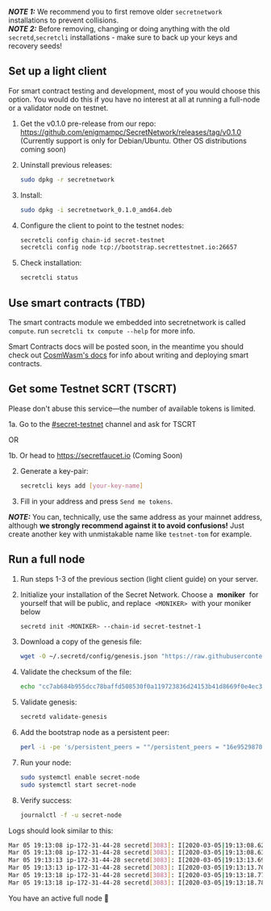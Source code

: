 **_NOTE 1:_** We recommend you to first remove older `secretnetwork` installations to prevent collisions. <br>
**_NOTE 2:_** Before removing, changing or doing anything with the old `secretd`,`secretcli` installations - make sure to back up your keys and recovery seeds!

## Set up a light client

For smart contract testing and development, most of you would choose this option.
You would do this if you have no interest at all at running a full-node or a validator node on testnet.

1. Get the v0.1.0 pre-release from our repo: https://github.com/enigmampc/SecretNetwork/releases/tag/v0.1.0
   (Currently support is only for Debian/Ubuntu. Other OS distributions coming soon)
2. Uninstall previous releases:

   ```bash
   sudo dpkg -r secretnetwork
   ```

3. Install:

   ```bash
   sudo dpkg -i secretnetwork_0.1.0_amd64.deb
   ```

4. Configure the client to point to the testnet nodes:

   ```bash
   secretcli config chain-id secret-testnet
   secretcli config node tcp://bootstrap.secrettestnet.io:26657
   ```

5. Check installation:

   ```bash
   secretcli status
   ```

## Use smart contracts (TBD)

The smart contracts module we embedded into secretnetwork is called `compute`.
run `secretcli tx compute --help` for more info.

Smart Contracts docs will be posted soon, in the meantime you should check out [CosmWasm's docs](https://github.com/confio/cosmwasm) for info about writing and deploying smart contracts.

## Get some Testnet SCRT (TSCRT)

Please don't abuse this service—the number of available tokens is limited.

1a. Go to the [#secret-testnet](https://chat.scrt.network/channel/secret-testnet) channel and ask for TSCRT

OR

1b. Or head to https://secretfaucet.io (Coming Soon)

2. Generate a key-pair:

   ```bash
   secretcli keys add [your-key-name]
   ```

3. Fill in your address and press `Send me tokens`.

**_NOTE:_** You can, technically, use the same address as your mainnet address, although **we strongly recommend against it to avoid confusions!** Just create another key with unmistakable name like `testnet-tom` for example.

## Run a full node

1. Run steps 1-3 of the previous section (light client guide) on your server.
2. Initialize your installation of the Secret Network. Choose a  **moniker**  for yourself that will be public, and replace  `<MONIKER>`  with your moniker below

   ```bash
   secretd init <MONIKER> --chain-id secret-testnet-1
   ```

3. Download a copy of the genesis file:

   ```bash
   wget -O ~/.secretd/config/genesis.json "https://raw.githubusercontent.com/ChainofSecrets/secrettestnet.io/master/secret-testnet-1-genesis.json"
   ```

4. Validate the checksum of the file:

   ```bash
   echo "cc7ab684b955dcc78baffd508530f0a119723836d24153b41d8669f0e4ec3caa $HOME/.secretd/config/genesis.json" | sha256sum --check
   ```

5. Validate genesis:

   ```bash
   secretd validate-genesis
   ```

6. Add the bootstrap node as a persistent peer:

   ```bash
   perl -i -pe 's/persistent_peers = ""/persistent_peers = "16e95298703bfbf6565a1cbb6691cf30129f52ca\@bootstrap.secrettestnet.io:26656"/' ~/.secretd/config/config.toml
   ```

7. Run your node:

   ```bash
   sudo systemctl enable secret-node
   sudo systemctl start secret-node
   ```

8. Verify success:

   ```bash
   journalctl -f -u secret-node
   ```

Logs should look similar to this:

```bash
Mar 05 19:13:08 ip-172-31-44-28 secretd[3083]: I[2020-03-05|19:13:08.623] Executed block                               module=state height=1920 validTxs=0 invalidTxs=0
Mar 05 19:13:08 ip-172-31-44-28 secretd[3083]: I[2020-03-05|19:13:08.633] Committed state                              module=state height=1920 txs=0 appHash=079C94F8198AC7F25BF5CF453F12B56A73816A4D07BA01630D3138A66136B340
Mar 05 19:13:13 ip-172-31-44-28 secretd[3083]: I[2020-03-05|19:13:13.698] Executed block                               module=state height=1921 validTxs=0 invalidTxs=0
Mar 05 19:13:13 ip-172-31-44-28 secretd[3083]: I[2020-03-05|19:13:13.707] Committed state                              module=state height=1921 txs=0 appHash=1CB9AA6337DCF83F09687965CEF539FD25AA17F5BB8AF520575A891CFB05A178
Mar 05 19:13:18 ip-172-31-44-28 secretd[3083]: I[2020-03-05|19:13:18.775] Executed block                               module=state height=1922 validTxs=0 invalidTxs=0
Mar 05 19:13:18 ip-172-31-44-28 secretd[3083]: I[2020-03-05|19:13:18.784] Committed state                              module=state height=1922 txs=0 appHash=E27C56C5F1D3A85E1E75F3882877065B06BACFC5CED8FA401CE066B8FFEDF608
```

You have an active full node :tada:
